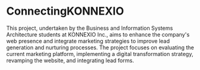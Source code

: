 # ConnectingKONNEXIO
This project, undertaken by the Business and Information Systems Architecture students at KONNEXIO Inc., aims to enhance the company's web presence and integrate marketing strategies to improve lead generation and nurturing processes. The project focuses on evaluating the current marketing platform, implementing a digital transformation strategy, revamping the website, and integrating lead forms.
